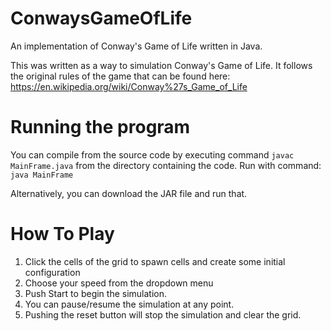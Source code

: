 # ConwaysGameOfLife
An implementation of Conway's Game of Life written in Java.

This was written as a way to simulation Conway's Game of Life. It follows the original rules of the game that can be found here: https://en.wikipedia.org/wiki/Conway%27s_Game_of_Life

# Running the program
You can compile from the source code by executing command
  <code>javac MainFrame.java</code>
from the directory containing the code. Run with command:
  <code>java MainFrame</code>

Alternatively, you can download the JAR file and run that.

# How To Play
1. Click the cells of the grid to spawn cells and create some initial configuration
2. Choose your speed from the dropdown menu
3. Push Start to begin the simulation.
4. You can pause/resume the simulation at any point.
5. Pushing the reset button will stop the simulation and clear the grid.
